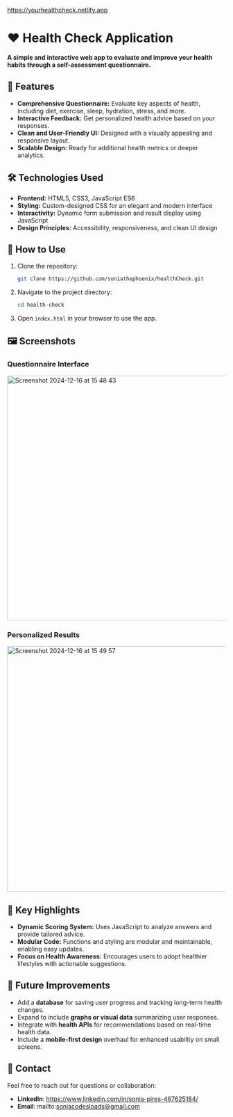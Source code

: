 https://yourhealthcheck.netlify.app

# ❤️ Health Check Application  

**A simple and interactive web app to evaluate and improve your health habits through a self-assessment questionnaire.**  

## 🚀 Features  
- **Comprehensive Questionnaire:** Evaluate key aspects of health, including diet, exercise, sleep, hydration, stress, and more.  
- **Interactive Feedback:** Get personalized health advice based on your responses.  
- **Clean and User-Friendly UI:** Designed with a visually appealing and responsive layout.  
- **Scalable Design:** Ready for additional health metrics or deeper analytics.  

## 🛠️ Technologies Used  
- **Frontend:** HTML5, CSS3, JavaScript ES6  
- **Styling:** Custom-designed CSS for an elegant and modern interface  
- **Interactivity:** Dynamic form submission and result display using JavaScript  
- **Design Principles:** Accessibility, responsiveness, and clean UI design  

## 📝 How to Use  
1. Clone the repository:  
   ```bash  
   git clone https://github.com/soniathephoenix/healthCheck.git
   ```  
2. Navigate to the project directory:  
   ```bash  
   cd health-check  
   ```  
3. Open `index.html` in your browser to use the app.  

## 🖼️ Screenshots  
### Questionnaire Interface  
<img width="563" alt="Screenshot 2024-12-16 at 15 48 43" src="https://github.com/user-attachments/assets/e4219a3b-2c70-42fc-9518-1a7a68102aad" />
 
### Personalized Results  
<img width="565" alt="Screenshot 2024-12-16 at 15 49 57" src="https://github.com/user-attachments/assets/87a32a16-37d8-4cd3-923b-ba2bb9598615" />
 
## 🌟 Key Highlights  
- **Dynamic Scoring System:** Uses JavaScript to analyze answers and provide tailored advice.  
- **Modular Code:** Functions and styling are modular and maintainable, enabling easy updates.  
- **Focus on Health Awareness:** Encourages users to adopt healthier lifestyles with actionable suggestions.  

## 🔄 Future Improvements  
- Add a **database** for saving user progress and tracking long-term health changes.  
- Expand to include **graphs or visual data** summarizing user responses.  
- Integrate with **health APIs** for recommendations based on real-time health data.  
- Include a **mobile-first design** overhaul for enhanced usability on small screens.  

## 📧 Contact

Feel free to reach out for questions or collaboration:

- **LinkedIn**: https://www.linkedin.com/in/sonia-pires-467625184/
- **Email**: mailto:soniacodesloads@gmail.com
